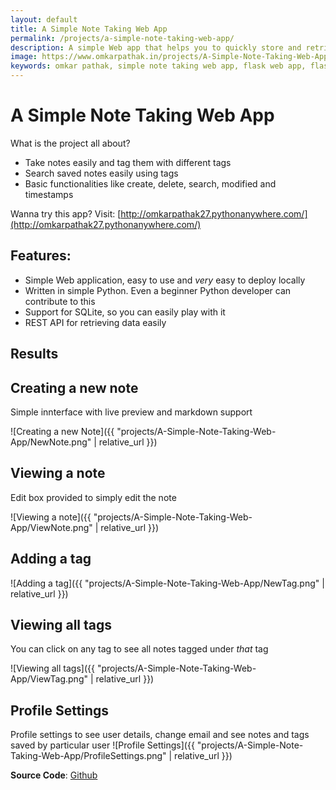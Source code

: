 ```yaml
---
layout: default
title: A Simple Note Taking Web App
permalink: /projects/a-simple-note-taking-web-app/
description: A simple Web app that helps you to quickly store and retrieve all your important notes at one place.
image: https://www.omkarpathak.in/projects/A-Simple-Note-Taking-Web-App/NewNote.png
keywords: omkar pathak, simple note taking web app, flask web app, flask, web app
---
```


# A Simple Note Taking Web App
What is the project all about?

- Take notes easily and tag them with different tags
- Search saved notes easily using tags
- Basic functionalities like create, delete, search, modified and timestamps

Wanna try this app? Visit: [http://omkarpathak27.pythonanywhere.com/](http://omkarpathak27.pythonanywhere.com/)

## Features:

* Simple Web application, easy to use and *very* easy to deploy locally
* Written in simple Python. Even a beginner Python developer can contribute to this
* Support for SQLite, so you can easily play with it
* REST API for retrieving data easily

## Results

## Creating a new note
Simple innterface with live preview and markdown support

![Creating a new Note]({{ "projects/A-Simple-Note-Taking-Web-App/NewNote.png" | relative_url }})

## Viewing a note
Edit box provided to simply edit the note

![Viewing a note]({{ "projects/A-Simple-Note-Taking-Web-App/ViewNote.png" | relative_url }})

## Adding a tag
![Adding a tag]({{ "projects/A-Simple-Note-Taking-Web-App/NewTag.png" | relative_url }})

## Viewing all tags
You can click on any tag to see all notes tagged under *that* tag

![Viewing all tags]({{ "projects/A-Simple-Note-Taking-Web-App/ViewTag.png" | relative_url }})

## Profile Settings
Profile settings to see user details, change email and see notes and tags saved by particular user
![Profile Settings]({{ "projects/A-Simple-Note-Taking-Web-App/ProfileSettings.png" | relative_url }})

**Source Code**: [Github](https://github.com/OmkarPathak/A-Simple-Note-Taking-Web-App)

